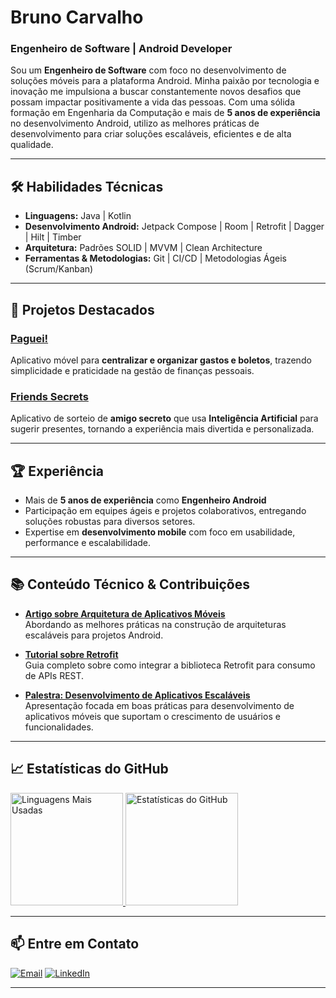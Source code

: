# Bruno Carvalho

### **Engenheiro de Software | Android Developer**

Sou um **Engenheiro de Software** com foco no desenvolvimento de soluções móveis para a plataforma Android. Minha paixão por tecnologia e inovação me impulsiona a buscar constantemente novos desafios que possam impactar positivamente a vida das pessoas. Com uma sólida formação em Engenharia da Computação e mais de **5 anos de experiência** no desenvolvimento Android, utilizo as melhores práticas de desenvolvimento para criar soluções escaláveis, eficientes e de alta qualidade.

---

## 🛠 **Habilidades Técnicas**

- **Linguagens:** Java | Kotlin
- **Desenvolvimento Android:** Jetpack Compose | Room | Retrofit | Dagger | Hilt | Timber
- **Arquitetura:** Padrões SOLID | MVVM | Clean Architecture
- **Ferramentas & Metodologias:** Git | CI/CD | Metodologias Ágeis (Scrum/Kanban)
  
---

## 🚀 **Projetos Destacados**

### [Paguei!](https://github.com/brunocarvalhs/Paguei)  
Aplicativo móvel para **centralizar e organizar gastos e boletos**, trazendo simplicidade e praticidade na gestão de finanças pessoais.

### [Friends Secrets](https://github.com/brunocarvalhs/friends-secrets)  
Aplicativo de sorteio de **amigo secreto** que usa **Inteligência Artificial** para sugerir presentes, tornando a experiência mais divertida e personalizada.

---

## 🏆 **Experiência**

- Mais de **5 anos de experiência** como **Engenheiro Android**
- Participação em equipes ágeis e projetos colaborativos, entregando soluções robustas para diversos setores.
- Expertise em **desenvolvimento mobile** com foco em usabilidade, performance e escalabilidade.
  
---

## 📚 **Conteúdo Técnico & Contribuições**

- **[Artigo sobre Arquitetura de Aplicativos Móveis](#)**  
  Abordando as melhores práticas na construção de arquiteturas escaláveis para projetos Android.

- **[Tutorial sobre Retrofit](#)**  
  Guia completo sobre como integrar a biblioteca Retrofit para consumo de APIs REST.

- **[Palestra: Desenvolvimento de Aplicativos Escaláveis](#)**  
  Apresentação focada em boas práticas para desenvolvimento de aplicativos móveis que suportam o crescimento de usuários e funcionalidades.

---

## 📈 **Estatísticas do GitHub**
<div>
  <a href="https://github.com/brunocarvalhs">
    <img height="180em" src="https://github-readme-stats.vercel.app/api/top-langs/?username=brunocarvalhs&layout=compact&theme=radical" alt="Linguagens Mais Usadas" />
    <img height="180em" src="https://github-readme-stats.vercel.app/api?username=brunocarvalhs&show_icons=true&theme=radical" alt="Estatísticas do GitHub" />
  </a>
</div>

---

## 📫 **Entre em Contato**

[![Email](https://img.shields.io/badge/-Email-2E2D2E?style=for-the-badge&labelColor=000000&&logo=gmail&logoColor=white&link=mailto:brunocarvalhs@outlook.com.br)](mailto:brunocarvalhs@outlook.com.br) 
[![LinkedIn](https://img.shields.io/badge/-LinkedIn-2E2D2E?style=for-the-badge&labelColor=000000&logo=linkedin)](https://www.linkedin.com/in/brunocarvalhs/)

---
